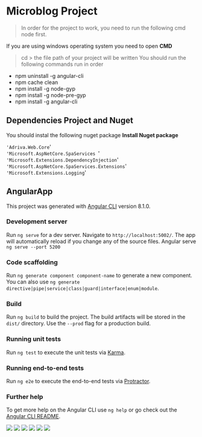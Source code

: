 # Microblog Project

>In order for the project to work, you need to run the following cmd node first.

If you are using windows operating system you need to open **CMD**

> cd > the file path of your project will be written
 You should run the following commands run in order
 
- npm uninstall -g angular-cli
- npm cache clean
- npm install -g node-gyp
- npm install -g node-pre-gyp
- npm install -g angular-cli

				
## Dependencies Project and Nuget
You should instal the following nuget package  **Install Nuget package**

`'Adriva.Web.Core`'  
`'Microsoft.AspNetCore.SpaServices `' 
`'Microsoft.Extensions.DependencyInjection`'  
`'Microsoft.AspNetCore.SpaServices.Extensions`' 
`'Microsoft.Extensions.Logging`'

## AngularApp

This project was generated with [Angular CLI](https://github.com/angular/angular-cli) version 8.1.0.

### Development server

Run `ng serve` for a dev server. Navigate to `http://localhost:5002/`. The app will automatically reload if you change any of the source files.
Angular serve  `ng serve --port 5200`

### Code scaffolding

Run `ng generate component component-name` to generate a new component. You can also use `ng generate directive|pipe|service|class|guard|interface|enum|module`.

### Build

Run `ng build` to build the project. The build artifacts will be stored in the `dist/` directory. Use the `--prod` flag for a production build.

### Running unit tests

Run `ng test` to execute the unit tests via [Karma](https://karma-runner.github.io).

### Running end-to-end tests

Run `ng e2e` to execute the end-to-end tests via [Protractor](http://www.protractortest.org/).

### Further help

To get more help on the Angular CLI use `ng help` or go check out the [Angular CLI README](https://github.com/angular/angular-cli/blob/master/README.md).


![](https://img.shields.io/github/stars/pandao/editor.md.svg) ![](https://img.shields.io/github/forks/pandao/editor.md.svg) ![](https://img.shields.io/github/tag/pandao/editor.md.svg) ![](https://img.shields.io/github/release/pandao/editor.md.svg) ![](https://img.shields.io/github/issues/pandao/editor.md.svg) ![](https://img.shields.io/bower/v/editor.md.svg)
